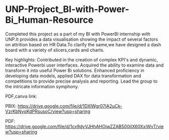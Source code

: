 # UNP-Project_BI-with-Power-Bi_Human-Resource
Completed this project as a part of my BI with PowerBI internship with UNP.It provides a data visualisation showing the impact of several factors on attrition based on HR Data.To clarify the same,we have designed a dash board with a variety of slicers,cards and charts.

Key highlights:
Contributed in the creation of complex KPI's and dynamic, interactive Powerbi user interfaces.
Acquired the ability to examine data and transform it into useful Power Bi solutions.
Enhanced proficiency in developing data models, applied DAX for data transformation and competitions to provide precise analysis and reporting.
Lead the group to the intricate information symphony.

PDF,canva link:

PBIX: https://drive.google.com/file/d/1DXlWgr07IA2uCk-VzrKbNyqKdPRsusoC/view?usp=sharing

PDF: https://drive.google.com/file/d/1cv9dyVJHhAHOiwZZAB500jIX60XxiWvT/view?usp=sharing
